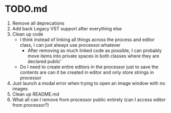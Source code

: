 #  TODO.md

1. Remove all deprecations
2. Add back Legacy VST support after everything else
3. Clean up code
    - I think instead of linking all things across the process and editor class, I can just always use processor.whatever
        - After removing as much linked code as possible, I can probably move items into private spaces in both classes where they are declared public'
    - Do I need to create entire editors in the processor just to save the contents are can it be created in editor and only store strings in processor
4. Just launch a modal error when trying to open an image window with no images
5. Clean up README.md
6. What all can I remove from processor public entirely (can I access editor from processor?)
